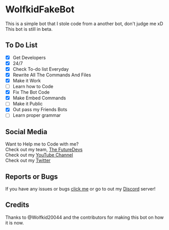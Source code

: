 # WolfkidFakeBot
This is a simple bot that I stole code from a another bot, don't judge me xD
This bot is still in beta.

## To Do List
- [x] Get Developers
- [x] 24/7
- [x] Check To-do list Everyday
- [x] Rewrite All The Commands And Files
- [x] Make it Work
- [ ] Learn how to Code
- [X] Fix The Bot Code
- [X] Make Embed Commands
- [ ]  Make it Public
- [X] Out pass my Friends Bots
- [ ] Learn proper grammar

## Social Media
Want to Help me to Code with me? <br>
Check out my team, [The FutureDevs](https://github.com/FutureDeveloperZ)<br>
Check out my [YouTube Channel](www.youtube.com/c/Wolfkid)<br>
Check out my [Twitter](https://twitter.com/@TheRealWolfkid)

## Reports or Bugs
If you have any issues or bugs [click me](https://github.com/Wolfkid200444/FakeWolfkidBOT/issues) or go to out my [Discord](https://discord.gg/Z42u23M) server!

## Credits
Thanks to @Wolfkid20044 and the contributors for making this bot on how it is now.<br>
